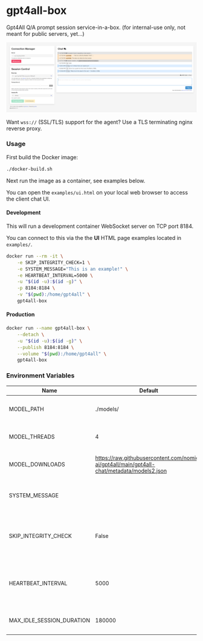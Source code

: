 # gpt4all-box

Gpt4All Q/A prompt session service-in-a-box. (for internal-use only, not meant for public servers, yet...)

![Screenshot of the gpt4all-box client web user interface](./example/ui_screenshot.png)

Want `wss://` (SSL/TLS) support for the agent? Use a TLS terminating nginx reverse proxy.

### Usage

First build the Docker image:
```sh
./docker-build.sh
```

Next run the image as a container, see examples below.

You can open the `examples/ui.html` on your local web browser to access the client chat UI.



#### Development

This will run a development container WebSocket server on TCP port 8184.

You can connect to this via the the **UI** HTML page examples located in `examples/`.

```sh
docker run --rm -it \
	-e SKIP_INTEGRITY_CHECK=1 \
	-e SYSTEM_MESSAGE="This is an example!" \
	-e HEARTBEAT_INTERVAL=5000 \
	-u "$(id -u):$(id -g)" \
	-p 8184:8184 \
	-v "$(pwd):/home/gpt4all" \
	gpt4all-box
```

#### Production
```sh
docker run --name gpt4all-box \
	--detach \
	-u "$(id -u):$(id -g)" \
	--publish 8184:8184 \
	--volume "$(pwd):/home/gpt4all" \
	gpt4all-box
```

### Environment Variables

| Name                       | Default                         | Description                                                                            |
|----------------------------|---------------------------------|----------------------------------------------------------------------------------------|
| MODEL_PATH                 | ./models/                       | Directory path of where to save the models.                                            |
| MODEL_THREADS              | 4                               | Number of CPU threads for the LLM agent to use.                                        |
| MODEL_DOWNLOADS            | https://raw.githubusercontent.com/nomic-ai/gpt4all/main/gpt4all-chat/metadata/models2.json | Where to download the model binaries from. |
| SYSTEM_MESSAGE             |                                 | Set an announcement message to send to clients on connection.                          |
| SKIP_INTEGRITY_CHECK       | False                           | Skip checking the hash of each model individually against the models.json hash.        |
| HEARTBEAT_INTERVAL         | 5000                            | How often events are processed internally, such as session pruning.                    |
| MAX_IDLE_SESSION_DURATION  | 180000                          | Execute stale session purge after this period.                                         |
